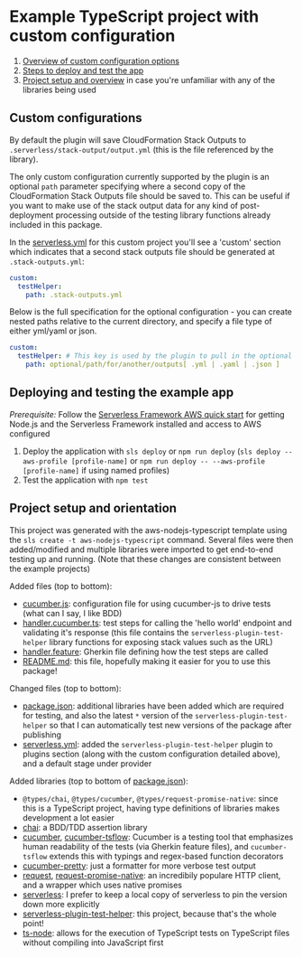 # Example TypeScript project with custom configuration

1. [Overview of custom configuration options](#custom-configuration)
1. [Steps to deploy and test the app](#deploying-and-testing-the-example-app)
1. [Project setup and overview](#project-setup-and-overview) in case you're unfamiliar with any of the libraries being used

## Custom configurations

By default the plugin will save CloudFormation Stack Outputs to `.serverless/stack-output/output.yml` (this is the file referenced by the library).

The only custom configuration currently supported by the plugin is an optional `path` parameter specifying where a second copy of the CloudFormation Stack Outputs file should be saved to. This can be useful if you want to make use of the stack output data for any kind of post-deployment processing outside of the testing library functions already included in this package.

In the [serverless.yml](serverless.yml) for this custom project you'll see a 'custom' section which indicates that a second stack outputs file should be generated at `.stack-outputs.yml`:

```yml
custom:
  testHelper:
    path: .stack-outputs.yml
```

Below is the full specification for the optional configuration - you can create nested paths relative to the current directory, and specify a file type of either yml/yaml or json.

```yml
custom:
  testHelper: # This key is used by the plugin to pull in the optional path value
    path: optional/path/for/another/outputs[ .yml | .yaml | .json ]
```

## Deploying and testing the example app

_Prerequisite:_ Follow the [Serverless Framework AWS quick start](https://serverless.com/framework/docs/providers/aws/guide/quick-start/) for getting Node.js and the Serverless Framework installed and access to AWS configured

1. Deploy the application with `sls deploy` or `npm run deploy` (`sls deploy --aws-profile [profile-name]` or `npm run deploy -- --aws-profile [profile-name]` if using named profiles)
1. Test the application with `npm test`

## Project setup and orientation

This project was generated with the aws-nodejs-typescript template using the `sls create -t aws-nodejs-typescript` command. Several files were then added/modified and multiple libraries were imported to get end-to-end testing up and running. (Note that these changes are consistent between the example projects)

Added files (top to bottom):

- [cucumber.js](cucumber.js): configuration file for using cucumber-js to drive tests (what can I say, I like BDD)
- [handler.cucumber.ts](handler.cucumber.ts): test steps for calling the 'hello world' endpoint and validating it's response (this file contains the `serverless-plugin-test-helper` library functions for exposing stack values such as the URL)
- [handler.feature](handler.feature): Gherkin file defining how the test steps are called
- [README.md](README.md): this file, hopefully making it easier for you to use this package!

Changed files (top to bottom):

- [package.json](package.json): additional libraries have been added which are required for testing, and also the latest `*` version of the `serverless-plugin-test-helper` so that I can automatically test new versions of the package after publishing
- [serverless.yml](serverless.yml): added the `serverless-plugin-test-helper` plugin to plugins section (along with the custom configuration detailed above), and a default stage under provider

Added libraries (top to bottom of [package.json](package.json)):

- `@types/chai`, `@types/cucumber`, `@types/request-promise-native`: since this is a TypeScript project, having type definitions of libraries makes development a lot easier
- [chai](https://www.chaijs.com/): a BDD/TDD assertion library
- [cucumber](https://github.com/cucumber/cucumber-js), [cucumber-tsflow](https://github.com/timjroberts/cucumber-js-tsflow): Cucumber is a testing tool that emphasizes human readability of the tests (via Gherkin feature files), and `cucumber-tsflow` extends this with typings and regex-based function decorators
- [cucumber-pretty](https://github.com/kozhevnikov/cucumber-pretty): just a formatter for more verbose test output
- [request](https://github.com/request/request), [request-promise-native](https://github.com/request/request-promise-native): an incredibily populare HTTP client, and a wrapper which uses native promises
- [serverless](https://github.com/serverless/serverless): I prefer to keep a local copy of serverless to pin the version down more explicitly
- [serverless-plugin-test-helper](https://github.com/manwaring/serverless-plugin-test-helper): this project, because that's the whole point!
- [ts-node](https://github.com/TypeStrong/ts-node): allows for the execution of TypeScript tests on TypeScript files without compiling into JavaScript first
